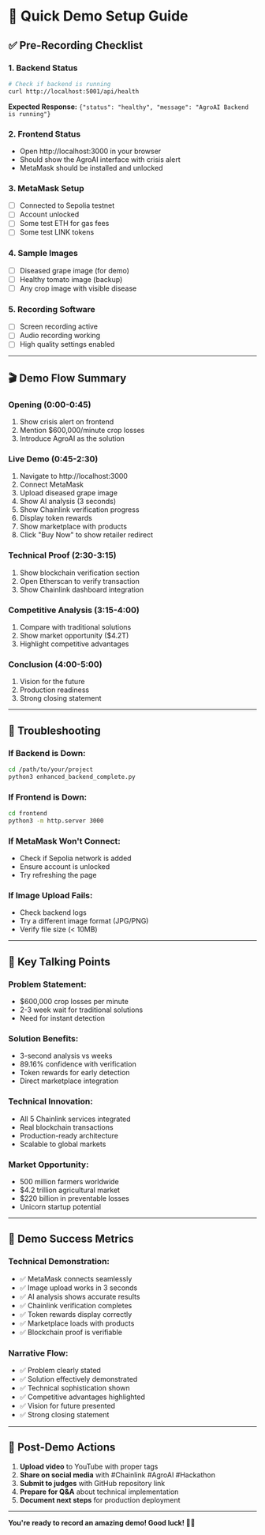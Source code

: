 # 🚀 Quick Demo Setup Guide

## ✅ Pre-Recording Checklist

### 1. **Backend Status**
```bash
# Check if backend is running
curl http://localhost:5001/api/health
```
**Expected Response:** `{"status": "healthy", "message": "AgroAI Backend is running"}`

### 2. **Frontend Status**
- Open http://localhost:3000 in your browser
- Should show the AgroAI interface with crisis alert
- MetaMask should be installed and unlocked

### 3. **MetaMask Setup**
- [ ] Connected to Sepolia testnet
- [ ] Account unlocked
- [ ] Some test ETH for gas fees
- [ ] Some test LINK tokens

### 4. **Sample Images**
- [ ] Diseased grape image (for demo)
- [ ] Healthy tomato image (backup)
- [ ] Any crop image with visible disease

### 5. **Recording Software**
- [ ] Screen recording active
- [ ] Audio recording working
- [ ] High quality settings enabled

---

## 🎬 Demo Flow Summary

### **Opening (0:00-0:45)**
1. Show crisis alert on frontend
2. Mention $600,000/minute crop losses
3. Introduce AgroAI as the solution

### **Live Demo (0:45-2:30)**
1. Navigate to http://localhost:3000
2. Connect MetaMask
3. Upload diseased grape image
4. Show AI analysis (3 seconds)
5. Show Chainlink verification progress
6. Display token rewards
7. Show marketplace with products
8. Click "Buy Now" to show retailer redirect

### **Technical Proof (2:30-3:15)**
1. Show blockchain verification section
2. Open Etherscan to verify transaction
3. Show Chainlink dashboard integration

### **Competitive Analysis (3:15-4:00)**
1. Compare with traditional solutions
2. Show market opportunity ($4.2T)
3. Highlight competitive advantages

### **Conclusion (4:00-5:00)**
1. Vision for the future
2. Production readiness
3. Strong closing statement

---

## 🔧 Troubleshooting

### If Backend is Down:
```bash
cd /path/to/your/project
python3 enhanced_backend_complete.py
```

### If Frontend is Down:
```bash
cd frontend
python3 -m http.server 3000
```

### If MetaMask Won't Connect:
- Check if Sepolia network is added
- Ensure account is unlocked
- Try refreshing the page

### If Image Upload Fails:
- Check backend logs
- Try a different image format (JPG/PNG)
- Verify file size (< 10MB)

---

## 📱 Key Talking Points

### **Problem Statement:**
- $600,000 crop losses per minute
- 2-3 week wait for traditional solutions
- Need for instant detection

### **Solution Benefits:**
- 3-second analysis vs weeks
- 89.16% confidence with verification
- Token rewards for early detection
- Direct marketplace integration

### **Technical Innovation:**
- All 5 Chainlink services integrated
- Real blockchain transactions
- Production-ready architecture
- Scalable to global markets

### **Market Opportunity:**
- 500 million farmers worldwide
- $4.2 trillion agricultural market
- $220 billion in preventable losses
- Unicorn startup potential

---

## 🎯 Demo Success Metrics

### **Technical Demonstration:**
- ✅ MetaMask connects seamlessly
- ✅ Image upload works in 3 seconds
- ✅ AI analysis shows accurate results
- ✅ Chainlink verification completes
- ✅ Token rewards display correctly
- ✅ Marketplace loads with products
- ✅ Blockchain proof is verifiable

### **Narrative Flow:**
- ✅ Problem clearly stated
- ✅ Solution effectively demonstrated
- ✅ Technical sophistication shown
- ✅ Competitive advantages highlighted
- ✅ Vision for future presented
- ✅ Strong closing statement

---

## 🚀 Post-Demo Actions

1. **Upload video** to YouTube with proper tags
2. **Share on social media** with #Chainlink #AgroAI #Hackathon
3. **Submit to judges** with GitHub repository link
4. **Prepare for Q&A** about technical implementation
5. **Document next steps** for production deployment

---

**You're ready to record an amazing demo! Good luck! 🌱🚀** 